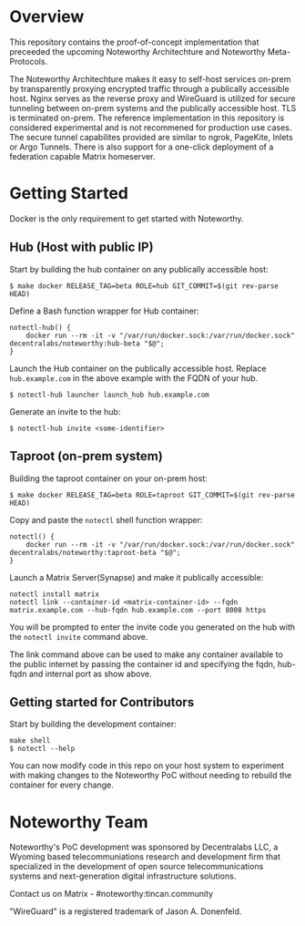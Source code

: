 # Overview
This repository contains the proof-of-concept implementation that preceeded the upcoming Noteworthy Architechture and Noteworthy Meta-Protocols.

The Noteworthy Architechture makes it easy to self-host services on-prem by transparently proxying encrypted traffic through a publically accessible host. Nginx serves as the reverse proxy and WireGuard is utilized for secure tunneling between on-prem systems and the publically accessible host. TLS is terminated on-prem. The reference implementation in this repository is considered experimental and is not recommened for production use cases. The secure tunnel capabilites provided are similar to ngrok, PageKite, Inlets or Argo Tunnels. There is also support for a one-click deployment of a federation capable Matrix homeserver. 

# Getting Started
Docker is the only requirement to get started with Noteworthy.

## Hub (Host with public IP)
Start by building the hub container on any publically accessible host:
```
$ make docker RELEASE_TAG=beta ROLE=hub GIT_COMMIT=$(git rev-parse HEAD)
```

Define a Bash function wrapper for Hub container:
```
notectl-hub() {
	docker run --rm -it -v "/var/run/docker.sock:/var/run/docker.sock" decentralabs/noteworthy:hub-beta "$@";
}
```
Launch the Hub container on the publically accessible host.
Replace `hub.example.com` in the above example with the FQDN of your hub.
```
$ notectl-hub launcher launch_hub hub.example.com
```

Generate an invite to the hub:
```
$ notectl-hub invite <some-identifier>
```

## Taproot (on-prem system)
Building the taproot container on your on-prem host:
```
$ make docker RELEASE_TAG=beta ROLE=taproot GIT_COMMIT=$(git rev-parse HEAD)
```
Copy and paste the `notectl` shell function wrapper:
```
notectl() {
	docker run --rm -it -v "/var/run/docker.sock:/var/run/docker.sock" decentralabs/noteworthy:taproot-beta "$@";
}
```
Launch a Matrix Server(Synapse) and make it publically accessible: 
```
notectl install matrix
notectl link --container-id <matrix-container-id> --fqdn matrix.example.com --hub-fqdn hub.example.com --port 8008 https
```
You will be prompted to enter the invite code you generated on the hub with the `notectl invite` command above.

The link command above can be used to make any container available to the public internet by passing the container id and specifying the fqdn, hub-fqdn and internal port as show above.

## Getting started for Contributors
Start by building the development container:
```
make shell
$ notectl --help
```
You can now modify code in this repo on your host system to experiment with making changes to the Noteworthy PoC without needing to rebuild the container for every change.

# Noteworthy Team
Noteworthy's PoC development was sponsored by Decentralabs LLC, a Wyoming based telecommuniations research and development firm that specialized in the development of open source telecommunications systems and next-generation digital infrastructure solutions.

Contact us on Matrix - #noteworthy:tincan.community

"WireGuard" is a registered trademark of Jason A. Donenfeld.

